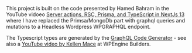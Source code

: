 This project is built on the code presented by Hamed Bahram in the YouTube vidoeo [Server actions, RSC, Prisma, and TypeScript in NextJs 13](https://www.youtube.com/watch?v=8e35eo447Zw) where I have replaced the Primsa/MongoDb part with graphql queries and mutations to a Headless Wordpress WPGRAPHQL endpoint.

The Typescript types are generated by the [GraphQL Code Generator](https://the-guild.dev/graphql/codegen) - see also a [YouTube video by Kellen Mace](https://www.youtube.com/watch?v=74JkP9CUWiI&t=899s) at WPEngine Builders.
